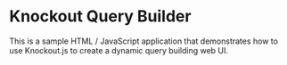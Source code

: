 Knockout Query Builder
======================

This is a sample HTML / JavaScript application that demonstrates how to use
Knockout.js to create a dynamic query building web UI.